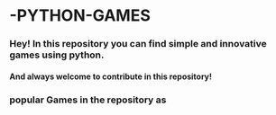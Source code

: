 # -PYTHON-GAMES
<h3>Hey! In this repository you can find simple and innovative games using python.</h3>
<h4> And always welcome to contribute in this repository! </h4>
<h3> popular Games in the repository as </h3>
